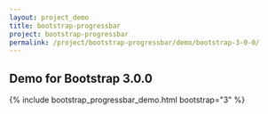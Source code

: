 ```yaml
---
layout: project_demo
title: bootstrap-progressbar
project: bootstrap-progressbar
permalink: /project/bootstrap-progressbar/demo/bootstrap-3-0-0/
---
```


<script type="text/javascript">
    loadCSS("{{ page.url }}../css/bootstrap-progressbar-3.0.0.css")
</script>

<h2 class="text-center">Demo for Bootstrap 3.0.0</h2>

{% include bootstrap_progressbar_demo.html bootstrap="3" %}
